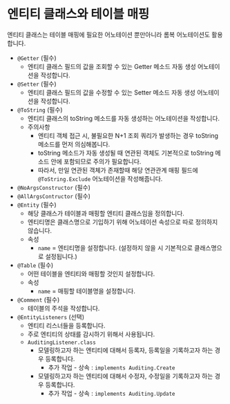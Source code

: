 # 엔티티 클래스와 테이블 매핑

엔티티 클래스는 테이블 매핑에 필요한 어노테이션 뿐만아니라 롬복 어노테이션도 활용합니다.

- `@Getter` (필수)
    - 엔티티 클래스 필드의 값을 조회할 수 있는 Getter 메소드 자동 생성 어노테이션을 작성합니다.
- `@Setter` (필수)
    - 엔티티 클래스 필드의 값을 수정할 수 있는 Setter 메소드 자동 생성 어노테이션을 작성합니다.
- `@ToString` (필수)
    - 엔티티 클래스의 toString 메소드를 자동 생성하는 어노테이션을 작성합니다.
    - 주의사항
        - 엔티티 객체 접근 시, 불필요한 N+1 조회 쿼리가 발생하는 경우 toString 메소드를 먼저 의심해봅니다.
        - toString 메소드가 자동 생성될 때 연관된 객체도 기본적으로 toString 메소드 안에 포함되므로 주의가 필요합니다.
        - 따라서, 만일 연관된 객체가 존재할때 해당 연관관계 매핑 필드에 `@ToString.Exclude` 어노테이션을 작성해줍니다.
- `@NoArgsConstructor` (필수)
- `@AllArgsContructor` (필수)
- `@Entity` (필수)
    - 해당 클래스가 테이블과 매핑할 엔티티 클래스임을 정의합니다.
    - 엔티티명은 클래스명으로 기입하기 위해 어노테이션 속성으로 따로 정의하지 않습니다.
    - 속성
        - `name` = 엔티티명을 설정합니다. (설정하지 않을 시 기본적으로 클래스명으로 설정됩니다.)
- `@Table` (필수)
    - 어떤 테이블을 엔티티와 매핑할 것인지 설정합니다.
    - 속성
        - `name` = 매핑할 테이블명을 설정합니다.
- `@Comment` (필수)
    - 테이블의 주석을 작성합니다.
- `@EntityListeners` (선택)
    - 엔티티 리스너들을 등록합니다.
    - 주로 엔티티의 상태를 감시하기 위해서 사용됩니다.
    - `AuditingListener.class`
        - 모델링하고자 하는 엔티티에 대해서 등록자, 등록일을 기록하고자 하는 경우 등록합니다.
            - 추가 작업 - 상속 : `implements Auditing.Create`
        - 모델링하고자 하는 엔티티에 대해서 수정자, 수정일을 기록하고자 하는 경우 등록합니다.
            - 추가 작업 - 상속 : `implements Auditing.Update`